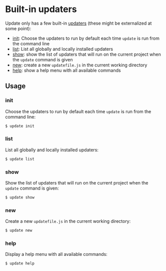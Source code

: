 # Built-in updaters

Update only has a few built-in [updaters](docs/updaters.md) (these might be externalized at some point):

* [init](#init): Choose the updaters to run by default each time `update` is run from the command line
* [list](#list): List all globally and locally installed updaters
* [show](#show): show the list of updaters that will run on the current project when the `update` command is given
* [new](#new): create a new `updatefile.js` in the current working directory
* [help](#help): show a help menu with all available commands

## Usage

### init

Choose the updaters to run by default each time `update` is run from the command line:

```sh
$ update init
```

### list

List all globally and locally installed updaters:

```sh
$ update list
```

### show

Show the list of updaters that will run on the current project when the `update` command is given:

```sh
$ update show
```

### new

Create a new `updatefile.js` in the current working directory:

```sh
$ update new
```

### help

Display a help menu with all available commands:

```sh
$ update help
```